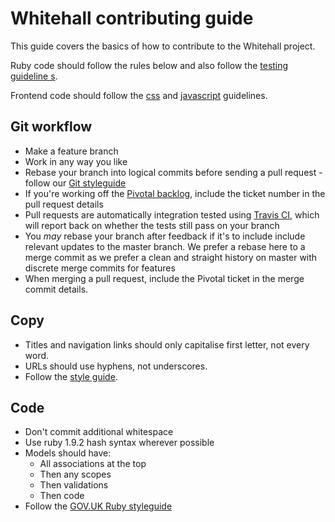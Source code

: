 # Whitehall contributing guide

This guide covers the basics of how to contribute to the Whitehall project.

Ruby code should follow the rules below and also follow the [testing guideline
s](https://github.com/alphagov/whitehall/tree/master/docs/testing.md).

Frontend code should follow the [css](https://github.com/alphagov/whitehall/tree/master/docs/css.md) and [javascript](https://github.com/alphagov/whitehall/tree/master/docs/javascript.md) guidelines.

## Git workflow ##

- Make a feature branch
- Work in any way you like
- Rebase your branch into logical commits before sending a pull request -
  follow our [Git styleguide](https://github.com/alphagov/styleguides/blob/master/git.md)
- If you're working off the [Pivotal backlog](https://www.pivotaltracker.com/s/projects/367813),
  include the ticket number in the pull request details
- Pull requests are automatically integration tested using [Travis CI](https://travis-ci.org/alphagov/whitehall),
  which will report back on whether the tests still pass on your
  branch
- You *may* rebase your branch after feedback if it's to include include relevant updates to the master branch. We prefer a rebase here to a merge commit as we prefer a clean and straight history on master with discrete merge commits for features
- When merging a pull request, include the Pivotal ticket in the merge commit details.

## Copy ##

- Titles and navigation links should only capitalise first letter, not every word.
- URLs should use hyphens, not underscores.
- Follow the [style guide](https://www.gov.uk/designprinciples/styleguide).

## Code ##

- Don't commit additional whitespace
- Use ruby 1.9.2 hash syntax wherever possible
- Models should have:
  - All associations at the top
  - Then any scopes
  - Then validations
  - Then code
- Follow the [GOV.UK Ruby styleguide](https://github.com/alphagov/styleguides/blob/master/ruby.md)